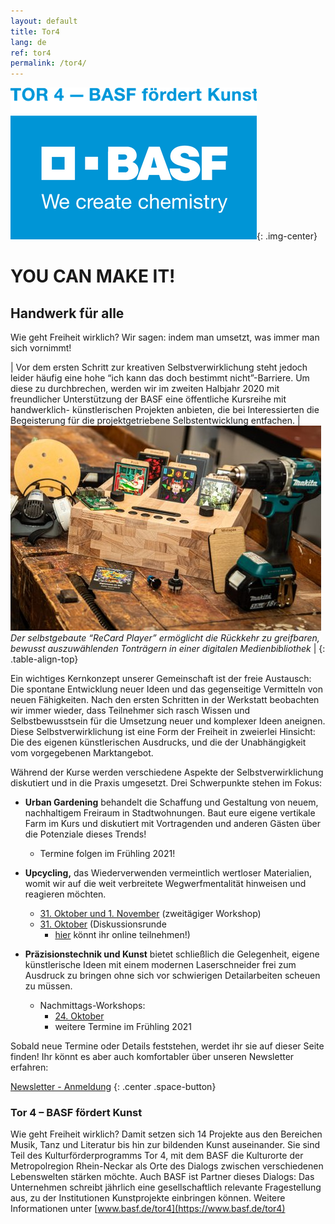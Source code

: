 ```yaml
---
layout: default
title: Tor4
lang: de
ref: tor4
permalink: /tor4/
---
```



![TOR4 Logo](/assets/images/basf_tor4.png "Tor4 Logo"){: .img-center}


# YOU CAN MAKE IT!

## Handwerk für alle


Wie geht Freiheit wirklich? Wir sagen: indem man umsetzt, was immer man sich vornimmt! 

| Vor dem ersten Schritt zur kreativen Selbstverwirklichung steht jedoch leider häufig eine hohe “ich kann das doch bestimmt nicht”-Barriere. Um diese zu durchbrechen, werden wir im zweiten Halbjahr 2020 mit freundlicher Unterstützung der BASF eine öffentliche Kursreihe mit handwerklich- künstlerischen Projekten anbieten, die bei Interessierten die Begeisterung für die projektgetriebene Selbstentwicklung entfachen. | ![Recard Player](/assets/images/recard_player.jpeg) *Der selbstgebaute “ReCard Player” ermöglicht die Rückkehr zu greifbaren, bewusst auszuwählenden Tonträgern in einer digitalen Medienbibliothek* |
{: .table-align-top}

Ein wichtiges Kernkonzept unserer Gemeinschaft ist der freie Austausch: Die spontane Entwicklung neuer Ideen und das gegenseitige Vermitteln von neuen Fähigkeiten. Nach den ersten Schritten in der Werkstatt beobachten wir immer wieder, dass Teilnehmer sich rasch Wissen und Selbstbewusstsein für die Umsetzung neuer und komplexer Ideen aneignen. Diese Selbstverwirklichung ist eine Form der Freiheit in zweierlei Hinsicht: Die des eigenen künstlerischen Ausdrucks, und die der Unabhängigkeit vom vorgegebenen Marktangebot. 

Während der Kurse werden verschiedene Aspekte der Selbstverwirklichung diskutiert und in die Praxis umgesetzt. Drei Schwerpunkte stehen im Fokus:

* **Urban Gardening** behandelt die Schaffung und Gestaltung von neuem, nachhaltigem Freiraum in Stadtwohnungen. Baut
  eure eigene vertikale Farm im Kurs und diskutiert mit Vortragenden und anderen Gästen über die Potenziale dieses
  Trends!
    * Termine folgen im Frühling 2021!

* **Upcycling,** das Wiederverwenden vermeintlich wertloser Materialien, womit wir auf die weit verbreitete
  Wegwerfmentalität hinweisen und reagieren möchten.
    * [31. Oktober und 1. November](https://www.eventbrite.de/e/120516164091) (zweitägiger Workshop)
    * [31. Oktober](https://www.eventbrite.de/e/120518362667) (Diskussionsrunde
        - [hier](https://whereby.com/comakingspace-tor4) könnt ihr online teilnehmen!)

* **Präzisionstechnik und Kunst** bietet schließlich die Gelegenheit, eigene künstlerische Ideen mit einem modernen
  Laserschneider frei zum Ausdruck zu bringen ohne sich vor schwierigen Detailarbeiten scheuen zu müssen.
    * Nachmittags-Workshops:
        * [24. Oktober](https://www.eventbrite.de/e/120420530047)
        * weitere Termine im Frühling 2021

Sobald neue Termine oder Details feststehen, werdet ihr sie auf dieser Seite finden! Ihr könnt es aber auch komfortabler
über unseren Newsletter erfahren:


[Newsletter - Anmeldung](https://lists.schokokeks.org/mailman/listinfo.cgi/comaking-news)
{: .center .space-button}

### Tor 4 – BASF fördert Kunst

Wie geht Freiheit wirklich? Damit setzen sich 14 Projekte aus den Bereichen Musik, Tanz und Literatur bis hin zur
bildenden Kunst auseinander. Sie sind Teil des Kulturförderprogramms Tor 4, mit dem BASF die Kulturorte der
Metropolregion Rhein-Neckar als Orte des Dialogs zwischen verschiedenen Lebenswelten stärken möchte. Auch BASF ist
Partner dieses Dialogs: Das Unternehmen schreibt jährlich eine gesellschaftlich relevante Fragestellung aus, zu der
Institutionen Kunstprojekte einbringen können. Weitere Informationen unter [www.basf.de/tor4](https://www.basf.de/tor4)
